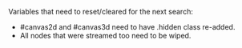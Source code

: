 Variables that need to reset/cleared for the next search: 

- #canvas2d and #canvas3d need to have .hidden class re-added. 
- All nodes that were streamed too need to be wiped. 
